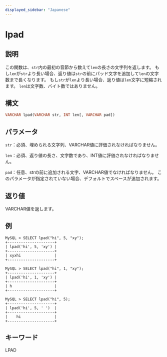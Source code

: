```yaml
---
displayed_sidebar: "Japanese"
---
```


# lpad

## 説明

この関数は、`str`内の最初の音節から数えて`len`の長さの文字列を返します。 もし`len`が`str`より長い場合、返り値は`str`の前にパッド文字を追加して`len`の文字数まで長くなります。 もし`str`が`len`より長い場合、返り値は`len`文字に短縮されます。 `len`は文字数、バイト数ではありません。

## 構文

```Haskell
VARCHAR lpad(VARCHAR str, INT len[, VARCHAR pad])
```

## パラメータ

`str`：必須、埋められる文字列、VARCHAR値に評価されなければなりません。

`len`：必須、返り値の長さ、文字数であり、INT値に評価されなければなりません。

`pad`：任意、strの前に追加される文字、VARCHAR値でなければなりません。 このパラメータが指定されていない場合、デフォルトでスペースが追加されます。

## 返り値

VARCHAR値を返します。

## 例

```Plain Text
MySQL > SELECT lpad("hi", 5, "xy");
+---------------------+
| lpad('hi', 5, 'xy') |
+---------------------+
| xyxhi               |
+---------------------+

MySQL > SELECT lpad("hi", 1, "xy");
+---------------------+
| lpad('hi', 1, 'xy') |
+---------------------+
| h                   |
+---------------------+

MySQL > SELECT lpad("hi", 5);
+---------------------+
| lpad('hi', 5, ' ')  |
+---------------------+
|    hi               |
+---------------------+
```

## キーワード

LPAD